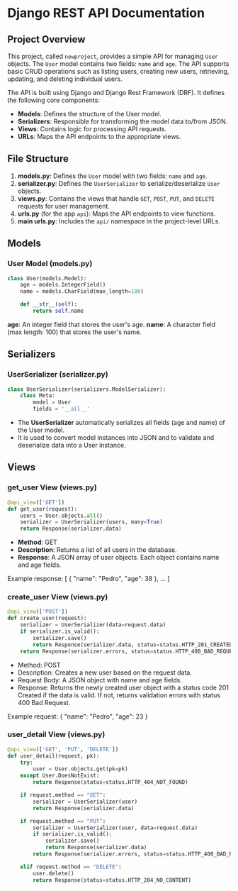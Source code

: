 # Django REST API Documentation

## Project Overview

This project, called `newproject`, provides a simple API for managing `User` objects. The `User` model contains two fields: `name` and `age`. The API supports basic CRUD operations such as listing users, creating new users, retrieving, updating, and deleting individual users.

The API is built using Django and Django Rest Framework (DRF). It defines the following core components:
- **Models**: Defines the structure of the User model.
- **Serializers**: Responsible for transforming the model data to/from JSON.
- **Views**: Contains logic for processing API requests.
- **URLs**: Maps the API endpoints to the appropriate views.

## File Structure

1. **models.py**: Defines the `User` model with two fields: `name` and `age`.
2. **serializer.py**: Defines the `UserSerializer` to serialize/deserialize `User` objects.
3. **views.py**: Contains the views that handle `GET`, `POST`, `PUT`, and `DELETE` requests for user management.
4. **urls.py** (for the app `api`): Maps the API endpoints to view functions.
5. **main urls.py**: Includes the `api/` namespace in the project-level URLs.

## Models

### User Model (models.py)
```python
class User(models.Model):
    age = models.IntegerField()
    name = models.CharField(max_length=100)

    def __str__(self):
        return self.name
```

**age**: An integer field that stores the user's age.
**name**: A character field (max length: 100) that stores the user's name.

## Serializers

### UserSerializer (serializer.py)
```python
class UserSerializer(serializers.ModelSerializer):
    class Meta:
        model = User
        fields = '__all__'
```

- The **UserSerializer** automatically serializes all fields (age and name) of the User model.
- It is used to convert model instances into JSON and to validate and deserialize data into a User instance.

## Views

### get_user View (views.py)
```python
@api_view(['GET'])
def get_user(request):
    users = User.objects.all()
    serializer = UserSerializer(users, many=True)
    return Response(serializer.data)
```

- **Method**: GET
- **Description**: Returns a list of all users in the database.
- **Response**: A JSON array of user objects. Each object contains name and age fields.

Example response:
[
    {
        "name": "Pedro",
        "age": 38
    },
    ...
]

### create_user View (views.py)
```python
@api_view(['POST'])
def create_user(request):
    serializer = UserSerializer(data=request.data)
    if serializer.is_valid():
        serializer.save()
        return Response(serializer.data, status=status.HTTP_201_CREATED)
    return Response(serializer.errors, status=status.HTTP_400_BAD_REQUEST)
```

- Method: POST
- Description: Creates a new user based on the request data.
- Request Body: A JSON object with name and age fields.
- Response: Returns the newly created user object with a status code 201 Created if the data is valid. If not, returns validation errors with status 400 Bad Request.

Example request:
{
    "name": "Pedro",
    "age": 23
}

### user_detail View (views.py)
```python
@api_view(['GET', 'PUT', 'DELETE'])
def user_detail(request, pk):
    try:
        user = User.objects.get(pk=pk)
    except User.DoesNotExist:
        return Response(status=status.HTTP_404_NOT_FOUND)

    if request.method == "GET":
        serializer = UserSerializer(user)
        return Response(serializer.data)

    if request.method == "PUT":
        serializer = UserSerializer(user, data=request.data)
        if serializer.is_valid():
            serializer.save()
            return Response(serializer.data)
        return Response(serializer.errors, status=status.HTTP_400_BAD_REQUEST)

    elif request.method == "DELETE":
        user.delete()
        return Response(status=status.HTTP_204_NO_CONTENT)
```









